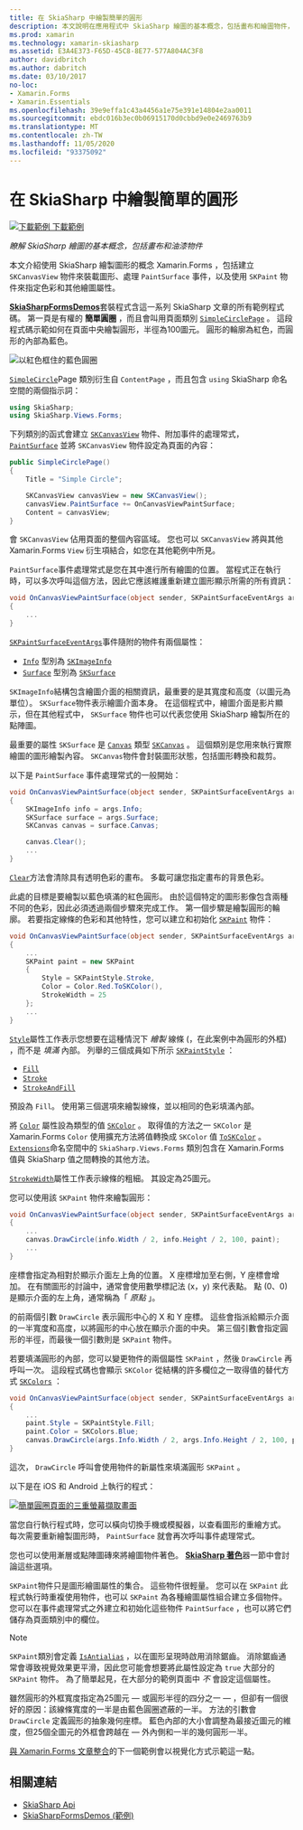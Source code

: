 ```yaml
---
title: 在 SkiaSharp 中繪製簡單的圓形
description: 本文說明在應用程式中 SkiaSharp 繪圖的基本概念，包括畫布和繪圖物件， Xamarin.Forms 並以範例程式碼示範這一點。
ms.prod: xamarin
ms.technology: xamarin-skiasharp
ms.assetid: E3A4E373-F65D-45C8-8E77-577A804AC3F8
author: davidbritch
ms.author: dabritch
ms.date: 03/10/2017
no-loc:
- Xamarin.Forms
- Xamarin.Essentials
ms.openlocfilehash: 39e9effa1c43a4456a1e75e391e14804e2aa0011
ms.sourcegitcommit: ebdc016b3ec0b06915170d0cbbd9e0e2469763b9
ms.translationtype: MT
ms.contentlocale: zh-TW
ms.lasthandoff: 11/05/2020
ms.locfileid: "93375092"
---
```

# <a name="drawing-a-simple-circle-in-skiasharp"></a>在 SkiaSharp 中繪製簡單的圓形

[![下載範例](~/media/shared/download.png) 下載範例](/samples/xamarin/xamarin-forms-samples/skiasharpforms-demos)

_瞭解 SkiaSharp 繪圖的基本概念，包括畫布和油漆物件_

本文介紹使用 SkiaSharp 繪製圖形的概念 Xamarin.Forms ，包括建立 `SKCanvasView` 物件來裝載圖形、處理 `PaintSurface` 事件，以及使用 `SKPaint` 物件來指定色彩和其他繪圖屬性。

[**SkiaSharpFormsDemos**](/samples/xamarin/xamarin-forms-samples/skiasharpforms-demos)套裝程式含這一系列 SkiaSharp 文章的所有範例程式碼。 第一頁是有權的 **簡單圓圈** ，而且會叫用頁面類別 [`SimpleCirclePage`](https://github.com/xamarin/xamarin-forms-samples/blob/master/SkiaSharpForms/Demos/Demos/SkiaSharpFormsDemos/Basics/SimpleCirclePage.cs) 。 這段程式碼示範如何在頁面中央繪製圓形，半徑為100圖元。 圓形的輪廓為紅色，而圓形的內部為藍色。

![以紅色框住的藍色圓圈](circle-images/circleexample.png)

[`SimpleCircle`](https://github.com/xamarin/xamarin-forms-samples/blob/master/SkiaSharpForms/Demos/Demos/SkiaSharpFormsDemos/Basics/SimpleCirclePage.cs)Page 類別衍生自 `ContentPage` ，而且包含 `using` SkiaSharp 命名空間的兩個指示詞：

```csharp
using SkiaSharp;
using SkiaSharp.Views.Forms;
```

下列類別的函式會建立 [`SKCanvasView`](xref:SkiaSharp.Views.Forms.SKCanvasView) 物件、附加事件的處理常式， [`PaintSurface`](xref:SkiaSharp.Views.Forms.SKCanvasView.PaintSurface) 並將 `SKCanvasView` 物件設定為頁面的內容：

```csharp
public SimpleCirclePage()
{
    Title = "Simple Circle";

    SKCanvasView canvasView = new SKCanvasView();
    canvasView.PaintSurface += OnCanvasViewPaintSurface;
    Content = canvasView;
}
```

會 `SKCanvasView` 佔用頁面的整個內容區域。 您也可以 `SKCanvasView` 將與其他 Xamarin.Forms `View` 衍生項結合，如您在其他範例中所見。

`PaintSurface`事件處理常式是您在其中進行所有繪圖的位置。 當程式正在執行時，可以多次呼叫這個方法，因此它應該維護重新建立圖形顯示所需的所有資訊：

```csharp
void OnCanvasViewPaintSurface(object sender, SKPaintSurfaceEventArgs args)
{
    ...
}

```

[`SKPaintSurfaceEventArgs`](xref:SkiaSharp.Views.Forms.SKPaintSurfaceEventArgs)事件隨附的物件有兩個屬性：

- [`Info`](xref:SkiaSharp.Views.Forms.SKPaintSurfaceEventArgs.Info) 型別為 [`SKImageInfo`](xref:SkiaSharp.SKImageInfo)
- [`Surface`](xref:SkiaSharp.Views.Forms.SKPaintSurfaceEventArgs.Surface) 型別為 [`SKSurface`](xref:SkiaSharp.SKSurface)

`SKImageInfo`結構包含繪圖介面的相關資訊，最重要的是其寬度和高度（以圖元為單位）。 `SKSurface`物件表示繪圖介面本身。 在這個程式中，繪圖介面是影片顯示，但在其他程式中， `SKSurface` 物件也可以代表您使用 SkiaSharp 繪製所在的點陣圖。

最重要的屬性 `SKSurface` 是 [`Canvas`](xref:SkiaSharp.SKSurface.Canvas) 類型 [`SKCanvas`](xref:SkiaSharp.SKCanvas) 。 這個類別是您用來執行實際繪圖的圖形繪製內容。 `SKCanvas`物件會封裝圖形狀態，包括圖形轉換和裁剪。

以下是 `PaintSurface` 事件處理常式的一般開始：

```csharp
void OnCanvasViewPaintSurface(object sender, SKPaintSurfaceEventArgs args)
{
    SKImageInfo info = args.Info;
    SKSurface surface = args.Surface;
    SKCanvas canvas = surface.Canvas;

    canvas.Clear();
    ...
}

```

[`Clear`](xref:SkiaSharp.SKCanvas.Clear)方法會清除具有透明色彩的畫布。 多載可讓您指定畫布的背景色彩。

此處的目標是要繪製以藍色填滿的紅色圓形。 由於這個特定的圖形影像包含兩種不同的色彩，因此必須透過兩個步驟來完成工作。 第一個步驟是繪製圓形的輪廓。 若要指定線條的色彩和其他特性，您可以建立和初始化 [`SKPaint`](xref:SkiaSharp.SKPaint) 物件：

```csharp
void OnCanvasViewPaintSurface(object sender, SKPaintSurfaceEventArgs args)
{
    ...
    SKPaint paint = new SKPaint
    {
        Style = SKPaintStyle.Stroke,
        Color = Color.Red.ToSKColor(),
        StrokeWidth = 25
    };
    ...
}
```

[`Style`](xref:SkiaSharp.SKPaint.Style)屬性工作表示您想要在這種情況下 *繪製* 線條 (，在此案例中為圓形的外框) ，而不是 *填滿* 內部。 列舉的三個成員如下所示 [`SKPaintStyle`](xref:SkiaSharp.SKPaintStyle) ：

- [`Fill`](xref:SkiaSharp.SKPaintStyle.Fill)
- [`Stroke`](xref:SkiaSharp.SKPaintStyle.Stroke)
- [`StrokeAndFill`](xref:SkiaSharp.SKPaintStyle.StrokeAndFill)

預設為 `Fill`。 使用第三個選項來繪製線條，並以相同的色彩填滿內部。

將 [`Color`](xref:SkiaSharp.SKPaint.Color) 屬性設為類型的值 [`SKColor`](xref:SkiaSharp.SKColor) 。 取得值的方法之一 `SKColor` 是 Xamarin.Forms `Color` 使用擴充方法將值轉換成 `SKColor` 值 [`ToSKColor`](xref:SkiaSharp.Views.Forms.Extensions.ToSKColor*) 。 [`Extensions`](xref:SkiaSharp.Views.Forms.Extensions)命名空間中的 `SkiaSharp.Views.Forms` 類別包含在 Xamarin.Forms 值與 SkiaSharp 值之間轉換的其他方法。

[`StrokeWidth`](xref:SkiaSharp.SKPaint.StrokeWidth)屬性工作表示線條的粗細。 其設定為25圖元。

您可以使用該 `SKPaint` 物件來繪製圓形：

```csharp
void OnCanvasViewPaintSurface(object sender, SKPaintSurfaceEventArgs args)
{
    ...
    canvas.DrawCircle(info.Width / 2, info.Height / 2, 100, paint);
    ...
}
```

座標會指定為相對於顯示介面左上角的位置。 X 座標增加至右側，Y 座標會增加。 在有關圖形的討論中，通常會使用數學標記法 (x，y) 來代表點。 點 (0、0) 是顯示介面的左上角，通常稱為「 *原點* 」。

的前兩個引數 `DrawCircle` 表示圓形中心的 X 和 Y 座標。 這些會指派給顯示介面的一半寬度和高度，以將圓形的中心放在顯示介面的中央。 第三個引數會指定圓形的半徑，而最後一個引數則是 `SKPaint` 物件。

若要填滿圓形的內部，您可以變更物件的兩個屬性 `SKPaint` ，然後 `DrawCircle` 再呼叫一次。 這段程式碼也會顯示 `SKColor` 從結構的許多欄位之一取得值的替代方式 [`SKColors`](xref:SkiaSharp.SKColors) ：

```csharp
void OnCanvasViewPaintSurface(object sender, SKPaintSurfaceEventArgs args)
{
    ...
    paint.Style = SKPaintStyle.Fill;
    paint.Color = SKColors.Blue;
    canvas.DrawCircle(args.Info.Width / 2, args.Info.Height / 2, 100, paint);
}
```

這次， `DrawCircle` 呼叫會使用物件的新屬性來填滿圓形 `SKPaint` 。

以下是在 iOS 和 Android 上執行的程式：

[![簡單圓圈頁面的三重螢幕擷取畫面](circle-images/simplecircle-small.png)](circle-images/simplecircle-large.png#lightbox "簡單圓圈頁面的三重螢幕擷取畫面")

當您自行執行程式時，您可以橫向切換手機或模擬器，以查看圖形的重繪方式。 每次需要重新繪製圖形時， `PaintSurface` 就會再次呼叫事件處理常式。

您也可以使用漸層或點陣圖磚來將繪圖物件著色。 [**SkiaSharp 著色**](../effects/shaders/index.md)器一節中會討論這些選項。

`SKPaint`物件只是圖形繪圖屬性的集合。 這些物件很輕量。 您可以在 `SKPaint` 此程式執行時重複使用物件，也可以 `SKPaint` 為各種繪圖屬性組合建立多個物件。 您可以在事件處理常式之外建立和初始化這些物件 `PaintSurface` ，也可以將它們儲存為頁面類別中的欄位。

> [!NOTE]
> `SKPaint`類別會定義 [`IsAntialias`](xref:SkiaSharp.SKPaint.IsAntialias) ，以在圖形呈現時啟用消除鋸齒。 消除鋸齒通常會導致視覺效果更平滑，因此您可能會想要將此屬性設定為 `true` 大部分的 `SKPaint` 物件。 為了簡單起見，在大部分的範例頁面中 _不_ 會設定這個屬性。

雖然圓形的外框寬度指定為25圖元 &mdash; 或圓形半徑的四分之一 &mdash; ，但卻有一個很好的原因：該線條寬度的一半是由藍色圓圈遮蔽的一半。 方法的引數會 `DrawCircle` 定義圓形的抽象幾何座標。 藍色內部的大小會調整為最接近圖元的維度，但25個全圖元的外框會跨越在 &mdash; 外內側和一半的幾何圓形一半。

[與 Xamarin.Forms 文章整合](~/xamarin-forms/user-interface/graphics/skiasharp/basics/integration.md)的下一個範例會以視覺化方式示範這一點。

## <a name="related-links"></a>相關連結

- [SkiaSharp Api](/dotnet/api/skiasharp)
- [SkiaSharpFormsDemos (範例) ](/samples/xamarin/xamarin-forms-samples/skiasharpforms-demos)